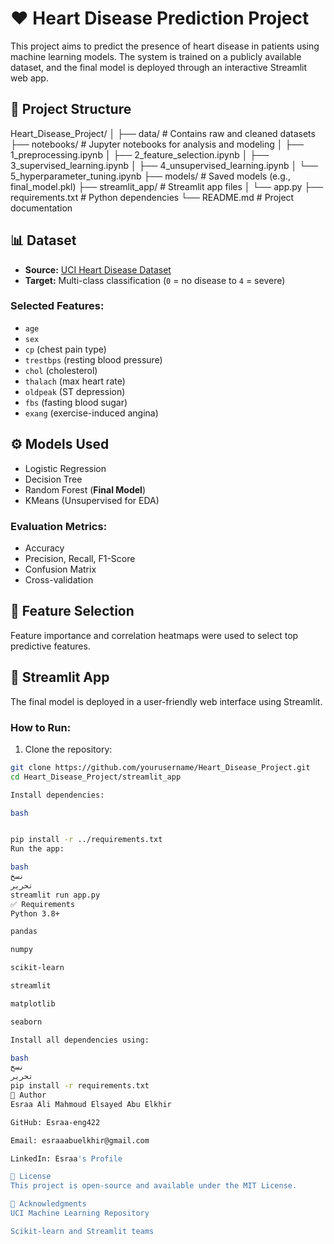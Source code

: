 # ❤️ Heart Disease Prediction Project

This project aims to predict the presence of heart disease in patients using machine learning models. The system is trained on a publicly available dataset, and the final model is deployed through an interactive Streamlit web app.

## 📁 Project Structure

Heart_Disease_Project/
│
├── data/ # Contains raw and cleaned datasets
├── notebooks/ # Jupyter notebooks for analysis and modeling
│ ├── 1_preprocessing.ipynb
│ ├── 2_feature_selection.ipynb
│ ├── 3_supervised_learning.ipynb
│ ├── 4_unsupervised_learning.ipynb
│ └── 5_hyperparameter_tuning.ipynb
├── models/ # Saved models (e.g., final_model.pkl)
├── streamlit_app/ # Streamlit app files
│ └── app.py
├── requirements.txt # Python dependencies
└── README.md # Project documentation

## 📊 Dataset

- **Source:** [UCI Heart Disease Dataset](https://archive.ics.uci.edu/ml/datasets/Heart+Disease)
- **Target:** Multi-class classification (`0` = no disease to `4` = severe)

### Selected Features:
- `age`
- `sex`
- `cp` (chest pain type)
- `trestbps` (resting blood pressure)
- `chol` (cholesterol)
- `thalach` (max heart rate)
- `oldpeak` (ST depression)
- `fbs` (fasting blood sugar)
- `exang` (exercise-induced angina)

## ⚙️ Models Used

- Logistic Regression  
- Decision Tree  
- Random Forest (**Final Model**)  
- KMeans (Unsupervised for EDA)

### Evaluation Metrics:
- Accuracy  
- Precision, Recall, F1-Score  
- Confusion Matrix  
- Cross-validation

## 🧪 Feature Selection

Feature importance and correlation heatmaps were used to select top predictive features.

## 🚀 Streamlit App

The final model is deployed in a user-friendly web interface using Streamlit.

### How to Run:

1. Clone the repository:
```bash
git clone https://github.com/yourusername/Heart_Disease_Project.git
cd Heart_Disease_Project/streamlit_app

Install dependencies:

bash


pip install -r ../requirements.txt
Run the app:

bash
نسخ
تحرير
streamlit run app.py
✅ Requirements
Python 3.8+

pandas

numpy

scikit-learn

streamlit

matplotlib

seaborn

Install all dependencies using:

bash
نسخ
تحرير
pip install -r requirements.txt
👤 Author
Esraa Ali Mahmoud Elsayed Abu Elkhir

GitHub: Esraa-eng422

Email: esraaabuelkhir@gmail.com

LinkedIn: Esraa's Profile

📌 License
This project is open-source and available under the MIT License.

🌟 Acknowledgments
UCI Machine Learning Repository

Scikit-learn and Streamlit teams
